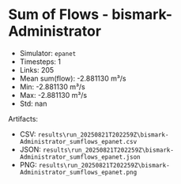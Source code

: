 # Sum of Flows - bismark-Administrator

- Simulator: `epanet`
- Timesteps: 1
- Links: 205
- Mean sum(flow): -2.881130 m³/s
- Min: -2.881130 m³/s
- Max: -2.881130 m³/s
- Std: nan

Artifacts:
- CSV: `results\run_20250821T202259Z\bismark-Administrator_sumflows_epanet.csv`
- JSON: `results\run_20250821T202259Z\bismark-Administrator_sumflows_epanet.json`
- PNG: `results\run_20250821T202259Z\bismark-Administrator_sumflows_epanet.png`